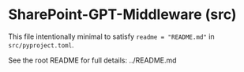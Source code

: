 # SharePoint-GPT-Middleware (src)

This file intentionally minimal to satisfy `readme = "README.md"` in `src/pyproject.toml`.

See the root README for full details: ../README.md
